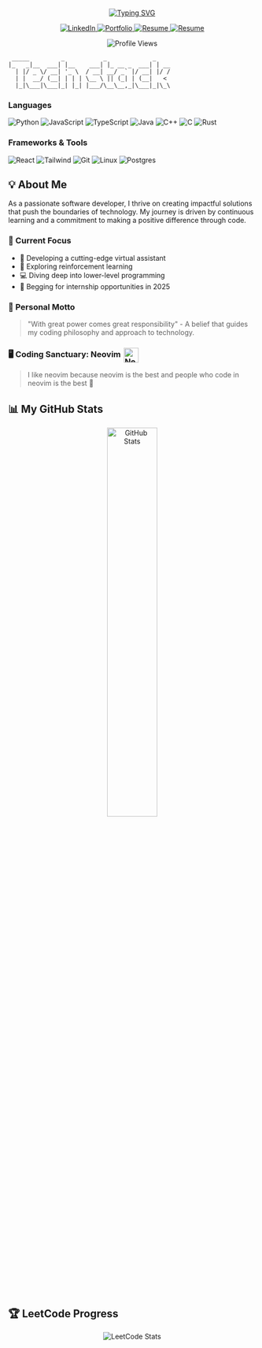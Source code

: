 <div align="center">
  <!-- Spacing added with line breaks -->
  <br>
  
  <!-- Typing Animation -->
  <a href="https://git.io/typing-svg">
    <img src="https://readme-typing-svg.demolab.com?font=Roboto+Mono&size=25&duration=3000&pause=500&center=true&vCenter=true&multiline=true&width=435&height=75&lines=Hi+there!+%F0%9F%91%8B;Welcome+to+my+GitHub" alt="Typing SVG" />
  </a>

  <br>
  
  <!-- Social Badges -->
  <p align="center">
    <a href="https://www.linkedin.com/in/quang-vinh-dang-788ab0194/">
      <img src="https://img.shields.io/badge/LinkedIn-0077B5?style=for-the-badge&logo=linkedin&logoColor=white" alt="LinkedIn"/>
    </a>
    <a href="https://qvd808.github.io/portfolio/">
      <img src="https://img.shields.io/badge/Portfolio-FF5722?style=for-the-badge&logo=web&logoColor=white" alt="Portfolio"/>
    </a>
    <a href="https://drive.google.com/file/d/1IM4YwjO-NO8uF1Qor7D95fOap3vGtt5V/view?usp=drive_link">
      <img src="https://img.shields.io/badge/Resume-4285F4?style=for-the-badge&logo=google-drive&logoColor=white" alt="Resume"/>
    </a>
    <a href="mailto:qvd@sfu.ca">
      <img src="https://img.shields.io/badge/Email-D14836?style=for-the-badge&logo=gmail&logoColor=white" alt="Resume"/>
    </a>
  </p>

  <!-- Profile Views with Fire Emoji -->
  <p align="center">
    <img src="https://komarev.com/ghpvc/?username=qvd808&color=blueviolet&style=for-the-badge" alt="Profile Views"/>
  </p>
</div>

```
 _____         _           _             _    
|_   _|__  ___| |__    ___| |_ __ _  ___| | __
  | |/ _ \/ __| '_ \  / __| __/ _` |/ __| |/ /
  | |  __/ (__| | | | \__ \ || (_| | (__|   < 
  |_|\___|\___|_| |_| |___/\__\__,_|\___|_|\_\
```

### Languages
![Python](https://img.shields.io/badge/Python-3776AB?style=for-the-badge&logo=python&logoColor=white)
![JavaScript](https://img.shields.io/badge/JavaScript-F7DF1E?style=for-the-badge&logo=javascript&logoColor=black)
![TypeScript](https://img.shields.io/badge/TypeScript-007ACC?style=for-the-badge&logo=typescript&logoColor=white)
![Java](https://img.shields.io/badge/Java-ED8B00?style=for-the-badge&logo=openjdk&logoColor=white)
![C++](https://img.shields.io/badge/C++-00599C?style=for-the-badge&logo=c%2B%2B&logoColor=white)
![C](https://img.shields.io/badge/C-00599C?style=for-the-badge&logo=c%2B%2B&logoColor=white)
![Rust](https://img.shields.io/badge/Rust-000000?style=for-the-badge&logo=rust&logoColor=white)

### Frameworks & Tools
![React](https://img.shields.io/badge/React-20232A?style=for-the-badge&logo=react&logoColor=61DAFB)
![Tailwind](https://img.shields.io/badge/Tailwind_CSS-38B2AC?style=for-the-badge&logo=tailwind-css&logoColor=white)
![Git](https://img.shields.io/badge/Git-F05032?style=for-the-badge&logo=git&logoColor=white)
![Linux](https://img.shields.io/badge/Linux-FCC624?style=for-the-badge&logo=linux&logoColor=black)
![Postgres](https://img.shields.io/badge/PostgreSQL-316192?style=for-the-badge&logo=postgresql&logoColor=white)

## 💡 About Me

As a passionate software developer, I thrive on creating impactful solutions that push the boundaries of technology. My journey is driven by continuous learning and a commitment to making a positive difference through code.

### 🔬 Current Focus
- 🤖 Developing a cutting-edge virtual assistant
- 🧠 Exploring reinforcement learning
- 💻 Diving deep into lower-level programming
- 🚀 Begging for internship opportunities in 2025

### 🌟 Personal Motto
> "With great power comes great responsibility" - A belief that guides my coding philosophy and approach to technology.

### 🖥️ Coding Sanctuary: Neovim <img src="https://skillicons.dev/icons?i=neovim" alt="Neovim" height="30" style="vertical-align: middle; margin-left: 2px;"/>

> I like neovim because neovim is the best and people who code in neovim is the best 🚀

## 📊 My GitHub Stats

<div align="center">
  <img src="https://github-readme-stats.vercel.app/api?username=qvd808&show_icons=true&theme=radical" alt="GitHub Stats" width="45%"/>
</div>

## 🏆 LeetCode Progress

<div align="center">
  <img src="https://leetcard.jacoblin.cool/qvd808" alt="LeetCode Stats"/>
</div>